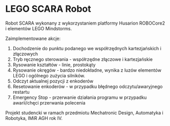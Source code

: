 # LEGO SCARA Robot

Robot SCARA wykonany z wykorzystaniem platformy Husarion ROBOCore2 i elementów LEGO Mindstorms.

Zaimplementowane akcje:
1. Dochodzenie do punktu podanego we współrzędnych kartezjańskich i złączowych
2. Tryb ręcznego sterowania - współrzędne złączowe i kartezjańskie
3. Rysowanie kształtów - linie, prostokąty
4. Rysowanie okręgów - bardzo niedokładne, wynika z luzów elementów LEGO i ogólnego zużycia silników.
5. Odczyt aktualnej pozycji z enkoderów
6. Resetowanie enkoderów - w przypadku błędnego odczytu/awaryjnego restartu
7. Emergency Stop - przerwanie działania programu w przypadku awarii/chęci przerwania polecenia

Projekt studencki w ramach przedmiotu Mechatronic Design, Automatyka i Robotyka, IMiR AGH rok IV.

